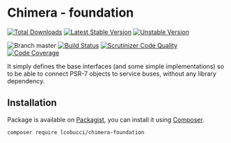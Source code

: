 # Chimera - foundation

[![Total Downloads](https://img.shields.io/packagist/dt/lcobucci/chimera-foundation.svg?style=flat-square)](https://packagist.org/packages/lcobucci/chimera-foundation)
[![Latest Stable Version](https://img.shields.io/packagist/v/lcobucci/chimera-foundation.svg?style=flat-square)](https://packagist.org/packages/lcobucci/chimera-foundation)
[![Unstable Version](https://img.shields.io/packagist/vpre/lcobucci/chimera-foundation.svg?style=flat-square)](https://packagist.org/packages/lcobucci/chimera-foundation)

![Branch master](https://img.shields.io/badge/branch-master-brightgreen.svg?style=flat-square)
[![Build Status](https://img.shields.io/travis/lcobucci/chimera-foundation/master.svg?style=flat-square)](http://travis-ci.org/#!/lcobucci/chimera-foundation)
[![Scrutinizer Code Quality](https://img.shields.io/scrutinizer/g/lcobucci/chimera-foundation/master.svg?style=flat-square)](https://scrutinizer-ci.com/g/lcobucci/chimera-foundation/?branch=master)
[![Code Coverage](https://img.shields.io/scrutinizer/coverage/g/lcobucci/chimera-foundation/master.svg?style=flat-square)](https://scrutinizer-ci.com/g/lcobucci/chimera-foundation/?branch=master)

It simply defines the base interfaces (and some simple implementations) so to be able to connect PSR-7
objects to service buses, without any library dependency.

## Installation

Package is available on [Packagist](http://packagist.org/packages/lcobucci/chimera-foundation),
you can install it using [Composer](http://getcomposer.org).

```shell
composer require lcobucci/chimera-foundation
```
